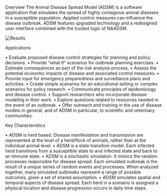 
Overview
The Animal Disease Spread Model (ADSM) is a software application that simulates the spread of highly contagious animal diseases in a susceptible population. Applied control measures can influence the disease outbreak. ADSM features upgraded technology and a redesigned user interface combined with the trusted logic of NAADSM.

![Results](gh-pages/images/ResultsOverview_Map.jpg)

Applications

•	Evaluate proposed disease control strategies for planning and policy decisions.
•	Provide “what if” scenarios for outbreak planning exercises.
•	Estimate consequences as part of the risk analysis process.
•	Assess the potential economic impacts of disease and associated control measures.
•	Provide input for emergency preparedness and surveillance plans and activities.
•	Create simple scenarios for an educational setting or complex scenarios for policy research.
•	Communicate principles of epidemiology and disease control.
•	Support researchers who incorporate disease modeling in their work.
•	Explore questions related to resources needed in the event of an outbreak.
•	Offer outreach and training in the use of disease models in general, and of ADSM in particular, to scientific and veterinary communities.


Key Characteristics

•	ADSM is herd based. Disease manifestation and transmission are represented at the level of a herd/flock of animals, rather than at the individual animal level.
•	ADSM is a state transition model. Each infected herd transitions from a susceptible state to and infected state and back to an immune state.
•	ADSM is a stochastic simulation. It mimics the random processes responsible for disease spread. Each simulated outbreak is the result of a unique series of random events and processes. When analyzed together, many simulated outbreaks represent a range of possible outcomes, given a set of shared assumption. 
•	ADSM simulates spatial and temporal aspects of disease spread. Each herd in a scenario is assigned a physical location and disease progression occurs in daily time steps.
